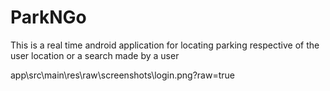 # ParkNGo
This is a real time android application for locating parking respective of the user location or a search made by a user

 app\src\main\res\raw\screenshots\login.png?raw=true 
